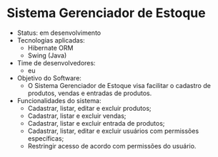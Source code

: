 # Sistema Gerenciador de Estoque
- Status: em desenvolvimento
- Tecnologias aplicadas:
    - Hibernate ORM
    - Swing (Java)
- Time de desenvolvedores:
    - eu
- Objetivo do Software:
    - O Sistema Gerenciador de Estoque visa facilitar o cadastro de produtos, vendas e entradas de produtos.
- Funcionalidades do sistema:
    - Cadastrar, listar, editar e excluir produtos;
    - Cadastrar, listar e excluir vendas;
    - Cadastrar, listar e excluir entrada de produtos;
    - Cadastrar, listar, editar e excluir usuários com permissões específicas;
    - Restringir acesso de acordo com permissões do usuário.
